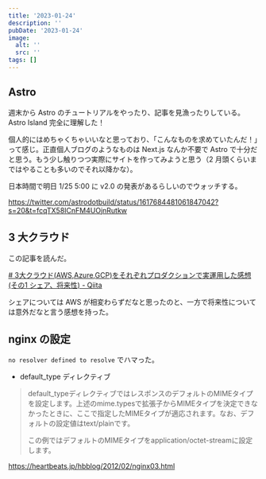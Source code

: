 ```yaml
---
title: '2023-01-24'
description: ''
pubDate: '2023-01-24'
image:
  alt: ''
  src: ''
tags: []
---
```


## Astro

週末から Astro のチュートリアルをやったり、記事を見漁ったりしている。Astro Island 完全に理解した！

個人的にはめちゃくちゃいいなと思っており、「こんなものを求めていたんだ！」って感じ。正直個人ブログのようなものは Next.js なんか不要で Astro で十分だと思う。もう少し触りつつ実際にサイトを作ってみようと思う（2 月頭くらいまではやることも多いのでそれ以降かな）。

日本時間で明日 1/25 5:00 に v2.0 の発表があるらしいのでウォッチする。

https://twitter.com/astrodotbuild/status/1617684481061847042?s=20&t=fcqTX58ICnFM4UOjnRutkw

## 3 大クラウド

この記事を読んだ。

[\# 3大クラウド\(AWS,Azure,GCP\)をそれぞれプロダクションで実運用した感想\(その1 シェア、将来性\) \- Qiita](https://qiita.com/lazy-kz/items/699ee26b7b6b89c6614d)

シェアについては AWS が相変わらずだなと思ったのと、一方で将来性については意外だなと言う感想を持った。

## nginx の設定

`no resolver defined to resolve` でハマった。

- default_type ディレクティブ

> default_typeディレクティブではレスポンスのデフォルトのMIMEタイプを設定します。上述のmime.typesで拡張子からMIMEタイプを決定できなかったときに、ここで指定したMIMEタイプが適応されます。なお、デフォルトの設定値はtext/plainです。
> 
> この例ではデフォルトのMIMEタイプをapplication/octet-streamに設定します。

https://heartbeats.jp/hbblog/2012/02/nginx03.html

